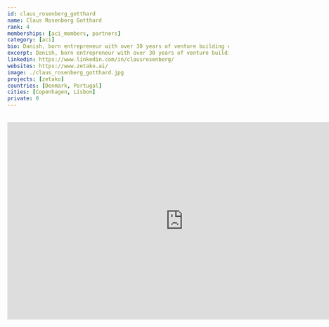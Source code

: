 ```yaml
---
id: claus_rosenberg_gotthard
name: Claus Rosenberg Gotthard
rank: 4
memberships: [aci_members, partners]
category: [aci]
bio: Danish, born entrepreneur with over 30 years of venture building experience, failures and success along the way. I have lived in Lisbon since 2018 with my wife who is an Artist.
excerpt: Danish, born entrepreneur with over 30 years of venture building experience.
linkedin: https://www.linkedin.com/in/clausrosenberg/
websites: https://www.zetako.ai/
image: ./claus_rosenberg_gotthard.jpg
projects: [zetako]
countries: [Denmark, Portugal]
cities: [Copenhagen, Lisbon]
private: 0
---
```


<BR>
<div class="aspect-w-16 aspect-h-9">
<iframe src="https://player.vimeo.com/video/427718526" width="800" height="450" frameborder="0" allow="autoplay; fullscreen" allowfullscreen></iframe>
</div>
<BR>
